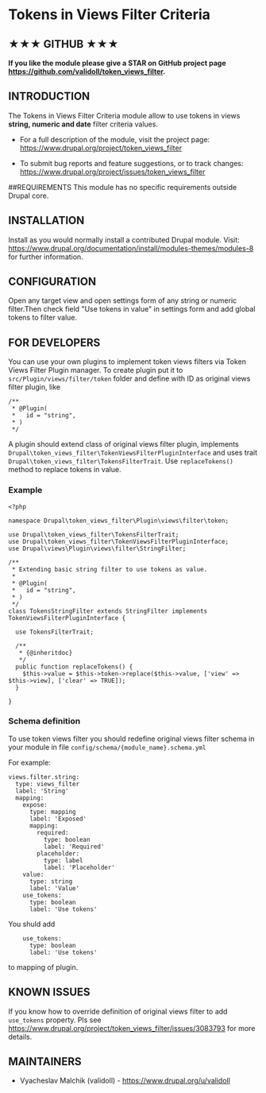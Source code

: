 # Tokens in Views Filter Criteria

## ★★★ GITHUB ★★★

**If you like the module please give a STAR on 
GitHub project page https://github.com/validoll/token_views_filter.**

## INTRODUCTION
The Tokens in Views Filter Criteria module allow to use tokens in views
**string, numeric and date** filter criteria values.

 * For a full description of the module, visit the project page:
   https://www.drupal.org/project/token_views_filter

 * To submit bug reports and feature suggestions, or to track changes:
   https://www.drupal.org/project/issues/token_views_filter

##REQUIREMENTS
This module has no specific requirements outside Drupal core.

## INSTALLATION
Install as you would normally install a contributed Drupal module. Visit:
https://www.drupal.org/documentation/install/modules-themes/modules-8
for further information.

## CONFIGURATION
Open any target view and open settings form of any string or numeric filter.Then check
field "Use tokens in value" in settings form and add global tokens to filter
value.

## FOR DEVELOPERS
You can use your own plugins to implement token views filters via Token Views Filter 
Plugin manager.
To create plugin put it to `src/Plugin/views/filter/token` folder and define 
with ID as original views filter plugin, like

```
/**
 * @Plugin(
 *   id = "string",
 * )
 */
```

A plugin should extend class of original views filter plugin, implements 
`Drupal\token_views_filter\TokenViewsFilterPluginInterface` and uses trait 
`Drupal\token_views_filter\TokensFilterTrait`.
Use `replaceTokens()` method to replace tokens in value.

### Example

```
<?php

namespace Drupal\token_views_filter\Plugin\views\filter\token;

use Drupal\token_views_filter\TokensFilterTrait;
use Drupal\token_views_filter\TokenViewsFilterPluginInterface;
use Drupal\views\Plugin\views\filter\StringFilter;

/**
 * Extending basic string filter to use tokens as value.
 *
 * @Plugin(
 *   id = "string",
 * )
 */
class TokensStringFilter extends StringFilter implements TokenViewsFilterPluginInterface {

  use TokensFilterTrait;

  /**
   * {@inheritdoc}
   */
  public function replaceTokens() {
    $this->value = $this->token->replace($this->value, ['view' => $this->view], ['clear' => TRUE]);
  }

}
```

### Schema definition

To use token views filter you should redefine original views filter schema 
in your module in file `config/schema/{module_name}.schema.yml`

For example:

```
views.filter.string:
  type: views_filter
  label: 'String'
  mapping:
    expose:
      type: mapping
      label: 'Exposed'
      mapping:
        required:
          type: boolean
          label: 'Required'
        placeholder:
          type: label
          label: 'Placeholder'
    value:
      type: string
      label: 'Value'
    use_tokens:
      type: boolean
      label: 'Use tokens'
```

You shuld add 

```
    use_tokens:
      type: boolean
      label: 'Use tokens'
```

to mapping of plugin.

## KNOWN ISSUES

If you know how to override definition of original views filter 
to add `use_tokens` property. Pls see
https://www.drupal.org/project/token_views_filter/issues/3083793
for more details.

## MAINTAINERS

 * Vyacheslav Malchik (validoll) - https://www.drupal.org/u/validoll

